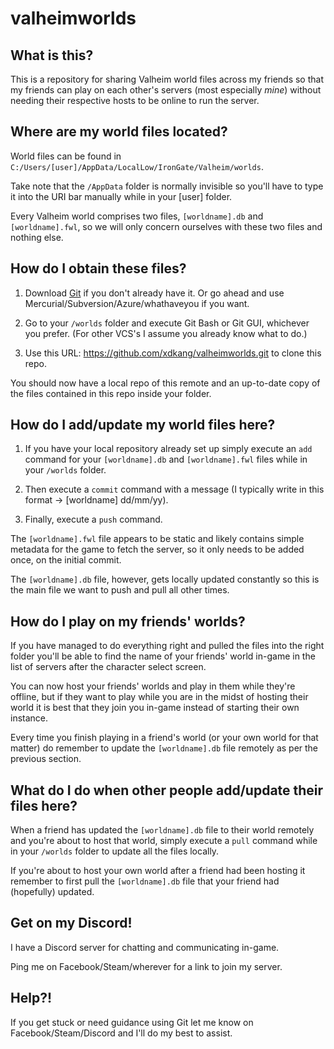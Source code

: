 # valheimworlds

## What is this?
This is a repository for sharing Valheim world files across my friends so that my friends can play on each other's servers (most especially *mine*) without needing their respective hosts to be online to run the server.

## Where are my world files located?
World files can be found in `C:/Users/[user]/AppData/LocalLow/IronGate/Valheim/worlds`.

Take note that the `/AppData` folder is normally invisible so you'll have to type it into the URI bar manually while in your [user] folder.

Every Valheim world comprises two files, `[worldname].db` and `[worldname].fwl`, so we will only concern ourselves with these two files and nothing else.

## How do I obtain these files?
1. Download [Git](https://git-scm.com/downloads) if you don't already have it. Or go ahead and use Mercurial/Subversion/Azure/whathaveyou if you want.

2. Go to your `/worlds` folder and execute Git Bash or Git GUI, whichever you prefer. (For other VCS's I assume you already know what to do.)

3. Use this URL: https://github.com/xdkang/valheimworlds.git to clone this repo.

You should now have a local repo of this remote and an up-to-date copy of the files contained in this repo inside your folder.

## How do I add/update my world files here?
1. If you have your local repository already set up simply execute an `add` command for your `[worldname].db` and `[worldname].fwl` files while in your `/worlds` folder.

2. Then execute a `commit` command with a message (I typically write in this format -> [worldname] dd/mm/yy).

3. Finally, execute a `push` command.

The `[worldname].fwl` file appears to be static and likely contains simple metadata for the game to fetch the server, so it only needs to be added once, on the initial commit.

The `[worldname].db` file, however, gets locally updated constantly so this is the main file we want to push and pull all other times.

## How do I play on my friends' worlds?
If you have managed to do everything right and pulled the files into the right folder you'll be able to find the name of your friends' world in-game in the list of servers after the character select screen.

You can now host your friends' worlds and play in them while they're offline, but if they want to play while you are in the midst of hosting their world it is best that they join you in-game instead of starting their own instance.

Every time you finish playing in a friend's world (or your own world for that matter) do remember to update the `[worldname].db` file remotely as per the previous section.

## What do I do when other people add/update their files here?
When a friend has updated the `[worldname].db` file to their world remotely and you're about to host that world, simply execute a `pull` command while in your `/worlds` folder to update all the files locally.

If you're about to host your own world after a friend had been hosting it remember to first pull the `[worldname].db` file that your friend had (hopefully) updated.

## Get on my Discord!
I have a Discord server for chatting and communicating in-game.

Ping me on Facebook/Steam/wherever for a link to join my server.

## Help?!
If you get stuck or need guidance using Git let me know on Facebook/Steam/Discord and I'll do my best to assist.
